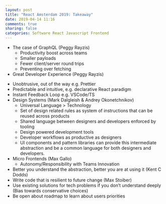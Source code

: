 ```yaml
---
layout: post
title: "React Amsterdam 2019: Takeaway"
date: 2019-04-14 11:16
comments: true
sharing: false
categories: Software React Javascript Frontend
---
```


* The case of GraphQL (Peggy Rayzis)
  * Productivity boost across teams
  * Smaller payloads
  * Fewer client/server round trips
  * Preventing over fetching
* Great Developer Experience (Peggy Rayzis)
<!-- more -->
  * Unobtrusive, out of the way e.g. Prettier
  * Predictable and intuitive, e.g. declarative React paradigm
  * Instant Feedback Loop e.g. VSCode/TS
* Design Systems (Mark Dalgleish & Andrey Okonetchnikov)
  * Universal Language > Technology
  * Set of design related rules as system of instructions that can be reused across products
  * Shared language between designers and developers enforced by tooling
  * Design powered development tools
  * Developer workflows as productive as designers
  * UI components and pattern libraries can provide this intermediate abstraction and be a common language for both designers and developers.
* Micro Frontends (Max Gallo)
  * Autonomy/Responsibility with Teams Innovation
* Better you understand the abstraction, better you are at using it (Kent C Dodds)
* Write code that is resilient to future change (Max Stoiber)
* Use existing solutions for tech problems if you don’t understand deeply (Bias towards conservative choices)
* Be open about roadmap to learn about users priorities

